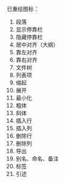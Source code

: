 已重绘图标：
1. 段落
2. 显示停靠栏
3. 隐藏停靠栏
4. 居中对齐（大纲）
5. 靠左对齐
6. 靠右对齐
7. 文件树
8. 列表项
9. 缩起
10. 展开
11. 最小化
12. 粗体
13. 斜体
14. 插入行
15. 插入列
16. 删除行
17. 删除列
18. 导出
19. 别名、命名、备注
20. 标签
21. 引述

